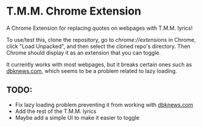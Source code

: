 # T.M.M. Chrome Extension
A Chrome Extension for replacing quotes on webpages with T.M.M. lyrics!

To use/test this, clone the repository, go to _chrome://extensions_ in Chrome, click "Load Unpacked", and then select the cloned repo's directory. Then Chrome should display it as an extension that you can toggle.

It currently works with most webpages, but it breaks certain ones such as [dbknews.com](https://dbknews.com/), which seems to be a problem related to lazy loading.

## TODO:
- Fix lazy loading problem preventing it from working with [dbknews.com](https://dbknews.com/)
- Add the rest of the T.M.M. lyrics
- Maybe add a simple UI to make it easier to toggle
